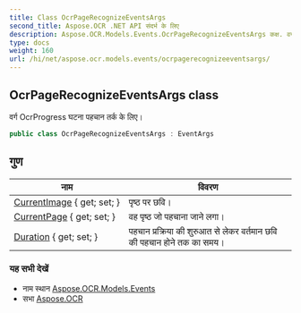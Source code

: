 ```yaml
---
title: Class OcrPageRecognizeEventsArgs
second_title: Aspose.OCR .NET API संदर्भ के लिए
description: Aspose.OCR.Models.Events.OcrPageRecognizeEventsArgs कक्ष. वर्ग OcrProgress घटन पहचन तर्क के लए
type: docs
weight: 160
url: /hi/net/aspose.ocr.models.events/ocrpagerecognizeeventsargs/
---
```

## OcrPageRecognizeEventsArgs class

वर्ग OcrProgress घटना पहचान तर्क के लिए।

```csharp
public class OcrPageRecognizeEventsArgs : EventArgs
```

## गुण

| नाम | विवरण |
| --- | --- |
| [CurrentImage](../../aspose.ocr.models.events/ocrpagerecognizeeventsargs/currentimage/) { get; set; } | पृष्ठ पर छवि। |
| [CurrentPage](../../aspose.ocr.models.events/ocrpagerecognizeeventsargs/currentpage/) { get; set; } | वह पृष्ठ जो पहचाना जाने लगा। |
| [Duration](../../aspose.ocr.models.events/ocrpagerecognizeeventsargs/duration/) { get; set; } | पहचान प्रक्रिया की शुरुआत से लेकर वर्तमान छवि की पहचान होने तक का समय। |

### यह सभी देखें

* नाम स्थान [Aspose.OCR.Models.Events](../../aspose.ocr.models.events/)
* सभा [Aspose.OCR](../../)


